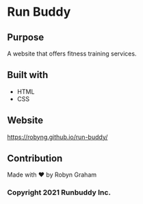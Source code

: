 # Run Buddy

## Purpose
A website that offers fitness training services.

## Built with 
* HTML
* CSS

## Website
https://robyng.github.io/run-buddy/ 

## Contribution
Made with :heart: by Robyn Graham

### Copyright 2021 Runbuddy Inc.
